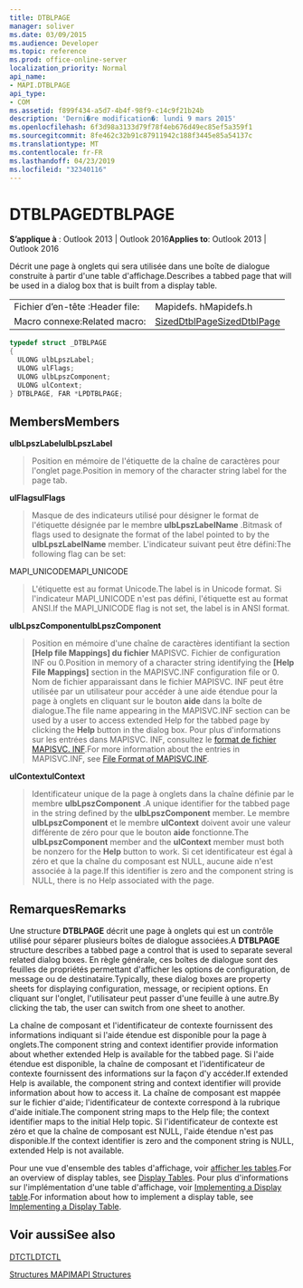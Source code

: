 ```yaml
---
title: DTBLPAGE
manager: soliver
ms.date: 03/09/2015
ms.audience: Developer
ms.topic: reference
ms.prod: office-online-server
localization_priority: Normal
api_name:
- MAPI.DTBLPAGE
api_type:
- COM
ms.assetid: f899f434-a5d7-4b4f-98f9-c14c9f21b24b
description: 'Derni�re modification�: lundi 9 mars 2015'
ms.openlocfilehash: 6f3d98a3133d79f78f4eb676d49ec85ef5a359f1
ms.sourcegitcommit: 8fe462c32b91c87911942c188f3445e85a54137c
ms.translationtype: MT
ms.contentlocale: fr-FR
ms.lasthandoff: 04/23/2019
ms.locfileid: "32340116"
---
```

# <a name="dtblpage"></a><span data-ttu-id="31646-103">DTBLPAGE</span><span class="sxs-lookup"><span data-stu-id="31646-103">DTBLPAGE</span></span>

  
  
<span data-ttu-id="31646-104">**S’applique à** : Outlook 2013 | Outlook 2016</span><span class="sxs-lookup"><span data-stu-id="31646-104">**Applies to**: Outlook 2013 | Outlook 2016</span></span> 
  
<span data-ttu-id="31646-105">Décrit une page à onglets qui sera utilisée dans une boîte de dialogue construite à partir d'une table d'affichage.</span><span class="sxs-lookup"><span data-stu-id="31646-105">Describes a tabbed page that will be used in a dialog box that is built from a display table.</span></span> 
  
|||
|:-----|:-----|
|<span data-ttu-id="31646-106">Fichier d’en-tête :</span><span class="sxs-lookup"><span data-stu-id="31646-106">Header file:</span></span>  <br/> |<span data-ttu-id="31646-107">Mapidefs. h</span><span class="sxs-lookup"><span data-stu-id="31646-107">Mapidefs.h</span></span>  <br/> |
|<span data-ttu-id="31646-108">Macro connexe:</span><span class="sxs-lookup"><span data-stu-id="31646-108">Related macro:</span></span>  <br/> |[<span data-ttu-id="31646-109">SizedDtblPage</span><span class="sxs-lookup"><span data-stu-id="31646-109">SizedDtblPage</span></span>](sizeddtblpage.md) <br/> |
   
```cpp
typedef struct _DTBLPAGE
{
  ULONG ulbLpszLabel;
  ULONG ulFlags;
  ULONG ulbLpszComponent;
  ULONG ulContext;
} DTBLPAGE, FAR *LPDTBLPAGE;

```

## <a name="members"></a><span data-ttu-id="31646-110">Members</span><span class="sxs-lookup"><span data-stu-id="31646-110">Members</span></span>

 <span data-ttu-id="31646-111">**ulbLpszLabel**</span><span class="sxs-lookup"><span data-stu-id="31646-111">**ulbLpszLabel**</span></span>
  
> <span data-ttu-id="31646-112">Position en mémoire de l'étiquette de la chaîne de caractères pour l'onglet page.</span><span class="sxs-lookup"><span data-stu-id="31646-112">Position in memory of the character string label for the page tab.</span></span>
    
 <span data-ttu-id="31646-113">**ulFlags**</span><span class="sxs-lookup"><span data-stu-id="31646-113">**ulFlags**</span></span>
  
> <span data-ttu-id="31646-114">Masque de des indicateurs utilisé pour désigner le format de l'étiquette désignée par le membre **ulbLpszLabelName** .</span><span class="sxs-lookup"><span data-stu-id="31646-114">Bitmask of flags used to designate the format of the label pointed to by the **ulbLpszLabelName** member.</span></span> <span data-ttu-id="31646-115">L'indicateur suivant peut être défini:</span><span class="sxs-lookup"><span data-stu-id="31646-115">The following flag can be set:</span></span> 
    
<span data-ttu-id="31646-116">MAPI_UNICODE</span><span class="sxs-lookup"><span data-stu-id="31646-116">MAPI_UNICODE</span></span> 
  
> <span data-ttu-id="31646-117">L'étiquette est au format Unicode.</span><span class="sxs-lookup"><span data-stu-id="31646-117">The label is in Unicode format.</span></span> <span data-ttu-id="31646-118">Si l'indicateur MAPI_UNICODE n'est pas défini, l'étiquette est au format ANSI.</span><span class="sxs-lookup"><span data-stu-id="31646-118">If the MAPI_UNICODE flag is not set, the label is in ANSI format.</span></span>
    
 <span data-ttu-id="31646-119">**ulbLpszComponent**</span><span class="sxs-lookup"><span data-stu-id="31646-119">**ulbLpszComponent**</span></span>
  
> <span data-ttu-id="31646-120">Position en mémoire d'une chaîne de caractères identifiant la section **[Help file Mappings] du fichier** MAPISVC. Fichier de configuration INF ou 0.</span><span class="sxs-lookup"><span data-stu-id="31646-120">Position in memory of a character string identifying the **[Help File Mappings]** section in the MAPISVC.INF configuration file or 0.</span></span> <span data-ttu-id="31646-121">Nom de fichier apparaissant dans le fichier MAPISVC. INF peut être utilisée par un utilisateur pour accéder à une aide étendue pour la page à onglets en cliquant sur le bouton **aide** dans la boîte de dialogue.</span><span class="sxs-lookup"><span data-stu-id="31646-121">The file name appearing in the MAPISVC.INF section can be used by a user to access extended Help for the tabbed page by clicking the **Help** button in the dialog box.</span></span> <span data-ttu-id="31646-122">Pour plus d'informations sur les entrées dans MAPISVC. INF, consultez le [format de fichier MAPISVC. INF](file-format-of-mapisvc-inf.md).</span><span class="sxs-lookup"><span data-stu-id="31646-122">For more information about the entries in MAPISVC.INF, see [File Format of MAPISVC.INF](file-format-of-mapisvc-inf.md).</span></span>
    
 <span data-ttu-id="31646-123">**ulContext**</span><span class="sxs-lookup"><span data-stu-id="31646-123">**ulContext**</span></span>
  
> <span data-ttu-id="31646-124">Identificateur unique de la page à onglets dans la chaîne définie par le membre **ulbLpszComponent** .</span><span class="sxs-lookup"><span data-stu-id="31646-124">A unique identifier for the tabbed page in the string defined by the **ulbLpszComponent** member.</span></span> <span data-ttu-id="31646-125">Le membre **ulbLpszComponent** et le membre **ulContext** doivent avoir une valeur différente de zéro pour que le bouton **aide** fonctionne.</span><span class="sxs-lookup"><span data-stu-id="31646-125">The **ulbLpszComponent** member and the **ulContext** member must both be nonzero for the **Help** button to work.</span></span> <span data-ttu-id="31646-126">Si cet identificateur est égal à zéro et que la chaîne du composant est NULL, aucune aide n'est associée à la page.</span><span class="sxs-lookup"><span data-stu-id="31646-126">If this identifier is zero and the component string is NULL, there is no Help associated with the page.</span></span> 
    
## <a name="remarks"></a><span data-ttu-id="31646-127">Remarques</span><span class="sxs-lookup"><span data-stu-id="31646-127">Remarks</span></span>

<span data-ttu-id="31646-128">Une structure **DTBLPAGE** décrit une page à onglets qui est un contrôle utilisé pour séparer plusieurs boîtes de dialogue associées.</span><span class="sxs-lookup"><span data-stu-id="31646-128">A **DTBLPAGE** structure describes a tabbed page a control that is used to separate several related dialog boxes.</span></span> <span data-ttu-id="31646-129">En règle générale, ces boîtes de dialogue sont des feuilles de propriétés permettant d'afficher les options de configuration, de message ou de destinataire.</span><span class="sxs-lookup"><span data-stu-id="31646-129">Typically, these dialog boxes are property sheets for displaying configuration, message, or recipient options.</span></span> <span data-ttu-id="31646-130">En cliquant sur l'onglet, l'utilisateur peut passer d'une feuille à une autre.</span><span class="sxs-lookup"><span data-stu-id="31646-130">By clicking the tab, the user can switch from one sheet to another.</span></span> 
  
<span data-ttu-id="31646-131">La chaîne de composant et l'identificateur de contexte fournissent des informations indiquant si l'aide étendue est disponible pour la page à onglets.</span><span class="sxs-lookup"><span data-stu-id="31646-131">The component string and context identifier provide information about whether extended Help is available for the tabbed page.</span></span> <span data-ttu-id="31646-132">Si l'aide étendue est disponible, la chaîne de composant et l'identificateur de contexte fournissent des informations sur la façon d'y accéder.</span><span class="sxs-lookup"><span data-stu-id="31646-132">If extended Help is available, the component string and context identifier will provide information about how to access it.</span></span> <span data-ttu-id="31646-133">La chaîne de composant est mappée sur le fichier d'aide; l'identificateur de contexte correspond à la rubrique d'aide initiale.</span><span class="sxs-lookup"><span data-stu-id="31646-133">The component string maps to the Help file; the context identifier maps to the initial Help topic.</span></span> <span data-ttu-id="31646-134">Si l'identificateur de contexte est zéro et que la chaîne de composant est NULL, l'aide étendue n'est pas disponible.</span><span class="sxs-lookup"><span data-stu-id="31646-134">If the context identifier is zero and the component string is NULL, extended Help is not available.</span></span>
  
<span data-ttu-id="31646-135">Pour une vue d'ensemble des tables d'affichage, voir [afficher les tables](display-tables.md).</span><span class="sxs-lookup"><span data-stu-id="31646-135">For an overview of display tables, see [Display Tables](display-tables.md).</span></span> <span data-ttu-id="31646-136">Pour plus d'informations sur l'implémentation d'une table d'affichage, voir [Implementing a Display table](display-table-implementation.md).</span><span class="sxs-lookup"><span data-stu-id="31646-136">For information about how to implement a display table, see [Implementing a Display Table](display-table-implementation.md).</span></span>
  
## <a name="see-also"></a><span data-ttu-id="31646-137">Voir aussi</span><span class="sxs-lookup"><span data-stu-id="31646-137">See also</span></span>



[<span data-ttu-id="31646-138">DTCTL</span><span class="sxs-lookup"><span data-stu-id="31646-138">DTCTL</span></span>](dtctl.md)


[<span data-ttu-id="31646-139">Structures MAPI</span><span class="sxs-lookup"><span data-stu-id="31646-139">MAPI Structures</span></span>](mapi-structures.md)

